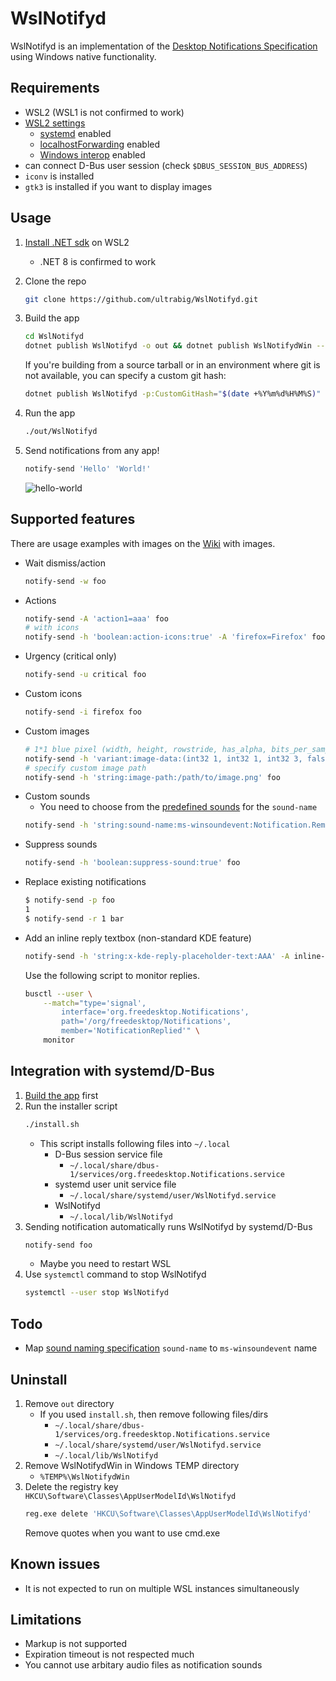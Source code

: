 # WslNotifyd

WslNotifyd is an implementation of the [Desktop Notifications Specification](https://specifications.freedesktop.org/notification-spec/latest/) using Windows native functionality.

## Requirements
- WSL2 (WSL1 is not confirmed to work)
- [WSL2 settings](https://learn.microsoft.com/en-us/windows/wsl/wsl-config)
    - [systemd](https://learn.microsoft.com/en-us/windows/wsl/wsl-config#systemd-support) enabled
    - [localhostForwarding](https://learn.microsoft.com/en-us/windows/wsl/wsl-config#main-wsl-settings) enabled
    - [Windows interop](https://learn.microsoft.com/en-us/windows/wsl/wsl-config#interop-settings) enabled
- can connect D-Bus user session (check `$DBUS_SESSION_BUS_ADDRESS`)
- `iconv` is installed
- `gtk3` is installed if you want to display images

## Usage

1. [Install .NET sdk](https://learn.microsoft.com/en-us/dotnet/core/install/linux) on WSL2
    - .NET 8 is confirmed to work
2. Clone the repo
    ```sh
    git clone https://github.com/ultrabig/WslNotifyd.git
    ```
3. Build the app
    ```sh
    cd WslNotifyd
    dotnet publish WslNotifyd -o out && dotnet publish WslNotifydWin --runtime win-x64 -o out/WslNotifydWin --self-contained
    ```

   If you're building from a source tarball or in an environment where git is not available, you can specify a custom git hash:
   ```sh
   dotnet publish WslNotifyd -p:CustomGitHash="$(date +%Y%m%d%H%M%S)" -o out && dotnet publish WslNotifydWin --runtime win-x64 -o out/WslNotifydWin --self-contained
   ```
4. Run the app
    ```sh
    ./out/WslNotifyd
    ```
5. Send notifications from any app!
    ```sh
    notify-send 'Hello' 'World!'
    ```
    ![hello-world](https://github.com/ultrabig/WslNotifyd/assets/161245554/6363a0f1-368b-4f8f-bf9d-2bba14324ec5)


## Supported features
There are usage examples with images on the [Wiki](https://github.com/ultrabig/WslNotifyd/wiki/Supported-features) with images.
- Wait dismiss/action
    ```sh
    notify-send -w foo
    ```
- Actions
    ```sh
    notify-send -A 'action1=aaa' foo
    # with icons
    notify-send -h 'boolean:action-icons:true' -A 'firefox=Firefox' foo
    ```
- Urgency (critical only)
    ```sh
    notify-send -u critical foo
    ```
- Custom icons
    ```sh
    notify-send -i firefox foo
    ```
- Custom images
    ```sh
    # 1*1 blue pixel (width, height, rowstride, has_alpha, bits_per_sample, channels, rgb data array)
    notify-send -h 'variant:image-data:(int32 1, int32 1, int32 3, false, int32 8, int32 3, [byte 0, 0, 255])' foo
    # specify custom image path
    notify-send -h 'string:image-path:/path/to/image.png' foo
    ```
- Custom sounds
    - You need to choose from the [predefined sounds](https://learn.microsoft.com/en-us/uwp/schemas/tiles/toastschema/element-audio) for the `sound-name`
    ```sh
    notify-send -h 'string:sound-name:ms-winsoundevent:Notification.Reminder' foo
    ```
- Suppress sounds
    ```sh
    notify-send -h 'boolean:suppress-sound:true' foo
    ```
- Replace existing notifications
    ```sh
    $ notify-send -p foo
    1
    $ notify-send -r 1 bar
    ```
- Add an inline reply textbox (non-standard KDE feature)
    ```sh
    notify-send -h 'string:x-kde-reply-placeholder-text:AAA' -A inline-reply='Reply' foo
    ```
    Use the following script to monitor replies.
    ```sh
    busctl --user \
        --match="type='signal',
            interface='org.freedesktop.Notifications',
            path='/org/freedesktop/Notifications',
            member='NotificationReplied'" \
        monitor
    ```

## Integration with systemd/D-Bus

1. [Build the app](#usage) first
2. Run the installer script
    ```sh
    ./install.sh
    ```
    - This script installs following files into `~/.local`
        - D-Bus session service file
            - `~/.local/share/dbus-1/services/org.freedesktop.Notifications.service`
        - systemd user unit service file
            - `~/.local/share/systemd/user/WslNotifyd.service`
        - WslNotifyd
            - `~/.local/lib/WslNotifyd`
3. Sending notification automatically runs WslNotifyd by systemd/D-Bus
    ```sh
    notify-send foo
    ```
    - Maybe you need to restart WSL
4. Use `systemctl` command to stop WslNotifyd
    ```sh
    systemctl --user stop WslNotifyd
    ```

## Todo
- Map [sound naming specification](https://specifications.freedesktop.org/sound-naming-spec/sound-naming-spec-latest.html) `sound-name` to `ms-winsoundevent` name

## Uninstall

1. Remove `out` directory
    - If you used `install.sh`, then remove following files/dirs
        - `~/.local/share/dbus-1/services/org.freedesktop.Notifications.service`
        - `~/.local/share/systemd/user/WslNotifyd.service`
        - `~/.local/lib/WslNotifyd`
2. Remove WslNotifydWin in Windows TEMP directory
    - `%TEMP%\WslNotifydWin`
3. Delete the registry key `HKCU\Software\Classes\AppUserModelId\WslNotifyd`
    ```sh
    reg.exe delete 'HKCU\Software\Classes\AppUserModelId\WslNotifyd'
    ```
    Remove quotes when you want to use cmd.exe

## Known issues

- It is not expected to run on multiple WSL instances simultaneously

## Limitations

- Markup is not supported
- Expiration timeout is not respected much
- You cannot use arbitary audio files as notification sounds
